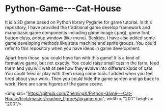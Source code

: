 # Python-Game---Cat-House
It is a 2D game based on Python library Pygame for game tutorial.
In this repository, I have provided the traditional game develop framework and many basic game components including game image (.png), game font, button class, popup window (like menu). 
Besides, I have also added some game developing methods like state machine and sprite groups. You could refer to this repository when you have ideas in game development.

Apart from those, you could have fun with this game! It is a kind of formative game, but not exactly. You could raise small cats in the farm, feed them and you will wait ot see how they evolve into
different kinds of cats. You could feed or play with them using some tools I added when you feel tired about your work. Then you could hide the game screen and go back to work. Here are some figures
of the game scene.

<img src="https://github.com/ZhemingX/Python-Game---Cat-House/blob/master/readme_figures/ingame.png", width = "200" height = "200"/><br/>
